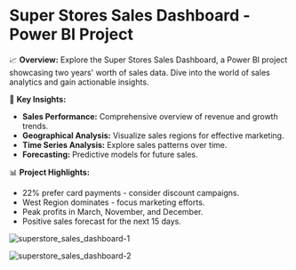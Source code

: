 # Super Stores Sales Dashboard - Power BI Project

📈 **Overview:**
Explore the Super Stores Sales Dashboard, a Power BI project showcasing two years' worth of sales data. Dive into the world of sales analytics and gain actionable insights.

🚀 **Key Insights:**
- **Sales Performance:** Comprehensive overview of revenue and growth trends.
- **Geographical Analysis:** Visualize sales regions for effective marketing.
- **Time Series Analysis:** Explore sales patterns over time.
- **Forecasting:** Predictive models for future sales.

📊 **Project Highlights:**
- 22% prefer card payments - consider discount campaigns.
- West Region dominates - focus marketing efforts.
- Peak profits in March, November, and December.
- Positive sales forecast for the next 15 days.


![superstore_sales_dashboard-1](https://github.com/HariniMS/super-stores-sales-data-analytics/assets/49799424/821f940c-4304-44a4-9c76-e2639d9ad4fc)

![superstore_sales_dashboard-2](https://github.com/HariniMS/super-stores-sales-data-analytics/assets/49799424/73a65b7a-5b1a-44a7-9a3f-bf0007012aa0)



